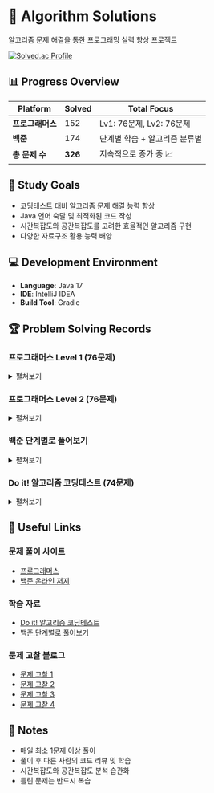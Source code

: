 # 🚀 Algorithm Solutions

알고리즘 문제 해결을 통한 프로그래밍 실력 향상 프로젝트

[![Solved.ac Profile](http://mazassumnida.wtf/api/v2/generate_badge?boj=gohead12)](https://solved.ac/YOUR_BOJ_ID)

## 📊 Progress Overview

| Platform | Solved | Total Focus |
|----------|--------|-------------|
| **프로그래머스** | 152 | Lv1: 76문제, Lv2: 76문제 |
| **백준** | 174 | 단계별 학습 + 알고리즘 분류별 |
| **총 문제 수** | **326** | 지속적으로 증가 중 📈 |

## 🎯 Study Goals

- 코딩테스트 대비 알고리즘 문제 해결 능력 향상
- Java 언어 숙달 및 최적화된 코드 작성
- 시간복잡도와 공간복잡도를 고려한 효율적인 알고리즘 구현
- 다양한 자료구조 활용 능력 배양

## 💻 Development Environment

- **Language**: Java 17
- **IDE**: IntelliJ IDEA
- **Build Tool**: Gradle

## 🏆 Problem Solving Records

### 프로그래머스 Level 1 (76문제)
<details>
<summary>펼쳐보기</summary>

#### 기초 구현
- 약수의 합, 두 정수 사이의 합, 정수 내림차순으로 배치하기
- 하샤드 수, 콜라츠 추측, 음양 더하기, 내적

#### 문자열 처리
- 문자열 내 p와 y의 개수, 가운데 글자 가져오기
- 수박수박수박수박수?, 이상한 문자 만들기
- 문자열 내림차순으로 배치하기, 시저 암호

#### 배열/리스트
- 나누어 떨어지는 숫자 배열, 제일 작은 수 제거하기
- K번째수, 두 개 뽑아서 더하기, 같은 숫자는 싫어

#### 카카오 기출
- 가장 많이 받은 선물 (2024 KAKAO WINTER INTERNSHIP)
- [1차] 비밀지도, [1차] 다트 게임
- 신규 아이디 추천 (2021), 신고 결과 받기 (2022)
- 개인정보 수집 유효기한 (2023), 성격 유형 검사 (2022)
- 크레인 인형 뽑기 (2019), 키패드 누르기 (2020)

#### PCCP 기출
- PCCP 기출문제 1번 / 붕대 감기
- [PCCE 기출문제] 9번 / 지폐 접기, 이웃한 칸
- [PCCP 기출문제] 10번 / 데이터 분석, 공원
- [PCCP 기출문제] 1번 / 동영상 재생기
</details>

### 프로그래머스 Level 2 (76문제)
<details>
<summary>펼쳐보기</summary>

#### 스택/큐
- 올바른 괄호, 괄호 회전하기, 괄호 변환
- 기능개발, 프로세스, 다리를 지나는 트럭

#### 완전탐색/백트래킹
- 피로도, 타켓 넘버, 전력망을 둘로 나누기
- 소수 찾기, 모음사전

#### 그리디
- 구명보트, 큰 수 만들기, 호텔 대실

#### DP
- 피보나치 수, 멀리 뛰기, 2 x n 타일링
- 땅따먹기, 가장 큰 정사각형 찾기

#### BFS/DFS
- 게임 맵 최단거리, 무인도 여행, 리코쳇 로봇
- 미로 탈출

#### 카카오 기출
- [1차] 캐시, 뉴스 클러스터링, 프렌즈4블록
- [3차] 압축, n진수 게임, 파일명 정렬, 방금그곡
- 오픈채팅방, 주차 요금 계산, k진수에서 소수 개수 구하기
- 메뉴 리뉴얼, 거리두기 확인하기, 수식 최대화
- 두 큐 합 같게 만들기, 문자열 압축
</details>

### 백준 단계별로 풀어보기 
<details>
<summary>펼쳐보기</summary>

1. **입출력과 사칙연산** (13문제) ✅
2. **조건문** (7문제) ✅
3. **반복문** (12문제) ✅
4. **1차원 배열** (6문제) ✅
5. **문자열** (11문제) ✅
6. **심화1** (8문제) ✅
7. **2차원 배열** (4문제) ✅
8. **일반 수학 1** (7문제) ✅
9. **약수, 배수와 소수** (5문제) ✅
10. **기하: 직사각형과 삼각형** (8문제) ✅
11. **시간 복잡도** (7문제) ✅
12. **브루트 포스** (6문제) ✅
13. **정렬** (11문제) ✅
14. **집합과 맵** (8문제) ✅
15. **약수, 배수와 소수 2** (9문제) ✅
16. **스택, 큐, 덱** (11문제) ✅
</details>

### Do it! 알고리즘 코딩테스트 (74문제)
<details>
<summary>펼쳐보기</summary>

#### 자료구조
- 배열과 리스트: 11720, 1546
- 구간 합: 11659, 11660, 10986
- 투 포인터: 2018, 1940, 1253
- 슬라이딩 윈도우: 12891, 11003
- 스택과 큐: 1874, 17298, 2164, 11286

#### 정렬
- 버블/선택/삽입: 2750, 1377, 1427, 11399
- 퀵/병합/기수: 11004, 2751, 1517, 10989

#### 탐색
- DFS: 11724, 2023, 13023
- BFS: 1260, 2178, 1167
- 이진 탐색: 1920, 2343, 1300

#### 그래프
- 표현: 18352, 1325, 1707, 2251
- 유니온 파인드: 1717, 1976, 1043
- 위상 정렬: 2252, 1516, 1948
- 최단경로: 1753, 1916, 11657, 11404
- MST: 1197, 17472, 1414

#### 고급 알고리즘
- 트리: 11725, 1068, 14425, 1991
- 세그먼트 트리: 2042, 10868, 11505
- LCA: 11437, 11438
- 조합론: 11050, 11051, 2775, 1010
- DP: 1463, 14501, 2193, 11726
</details>

## 🔗 Useful Links

### 문제 풀이 사이트
- [프로그래머스](https://programmers.co.kr/)
- [백준 온라인 저지](https://www.acmicpc.net/)

### 학습 자료
- [Do it! 알고리즘 코딩테스트](https://www.yes24.com/Product/Goods/108571085)
- [백준 단계별로 풀어보기](https://www.acmicpc.net/step)

### 문제 고찰 블로그
- [문제 고찰 1](https://velog.io/@vryez1_/JAVA-%ED%94%84%EB%A1%9C%EA%B7%B8%EB%9E%98%EB%A8%B8%EC%8A%A4-1-%EA%B3%A0%EC%B0%B0)
- [문제 고찰 2](https://velog.io/@vryez1_/JAVA-%ED%94%84%EB%A1%9C%EA%B7%B8%EB%9E%98%EB%A8%B8%EC%8A%A4-2-%EB%B2%88%EC%A7%B8-%EA%B3%A0%EC%B0%B0)
- [문제 고찰 3](https://velog.io/@vryez1_/Java-%ED%94%84%EB%A1%9C%EA%B7%B8%EB%9E%98%EB%A8%B8%EC%8A%A4-3-%EA%B3%A0%EC%B0%B0)
- [문제 고찰 4](https://velog.io/@vryez1_/Java-%ED%94%84%EB%A1%9C%EA%B7%B8%EB%9E%98%EB%A8%B8%EC%8A%A4-%EB%AC%B8%EC%A0%9C-4-%EA%B3%A0%EC%B0%B0)

## 📝 Notes

- 매일 최소 1문제 이상 풀이
- 풀이 후 다른 사람의 코드 리뷰 및 학습
- 시간복잡도와 공간복잡도 분석 습관화
- 틀린 문제는 반드시 복습
